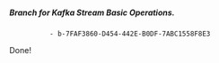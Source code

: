 

##### Branch for Kafka Stream Basic Operations.
              - b-7FAF3860-D454-442E-B0DF-7ABC1558F8E3

              


              
Done!
